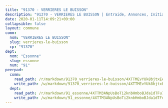 ```yaml
---
title: "91370 - VERRIERES LE BUISSON"
description: "91370 - VERRIERES LE BUISSON | Entraide, Annonces, Initiatives"
date: 2020-01-11T14:09:21+09:00
collapsible: false
layout: commune
comm:
  nom: "VERRIERES LE BUISSON"
  slug: verrieres-le-buisson
  cp: "91370"
dept:
  nom: "Essonne"
  slug: essonne
  num: "91"
peerpad:
  comm:
    read_path: /r/markdown/91370_verrieres-le-buisson/4XTTMEvYUk8bjtxEeQELvAxEfAQ7GaumcEs8TxtpcbkC2gKQE
    write_path: /w/markdown/91370_verrieres-le-buisson/4XTTMEvYUk8bjtxEeQELvAxEfAQ7GaumcEs8TxtpcbkC2gKQE-K3TgUE9jjsJijjaEEcLuvi8BrFNTfj2VsZ7RcNwAGYNfJyJPqi76ENqgyQq5eT7HMrXHegraCMwvFEhcVmnS8Esspymk6suE49pdPnjmt8n1qyUNXj6xoeKMLa5byqBMcZ7UjJta
  dept:
    read_path: /r/markdown/91_essonne/4XTTM3ANpUsBoTi2knbHmboBJda1dTFu7ky8ZK9dB2RyMMfWF
    write_path: /w/markdown/91_essonne/4XTTM3ANpUsBoTi2knbHmboBJda1dTFu7ky8ZK9dB2RyMMfWF-K3TgUyWqeJSocSvH4aaj1ao8GVHVL7XNdUYQ4QUUeH9BAdnr24zoBJ2C3FCPvjfnNG6dyrzadtyfizxGKpMjZFU9wDjSpA4g6VtDcxL8iEmbLsyV9TFoF7XzgcRopbNZHgpYvcW3
---
```


